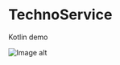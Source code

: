 # TechnoService
Kotlin demo

![Image alt](https://github.com/SergeyKulikov/TechnoService/raw/techos1.png)

